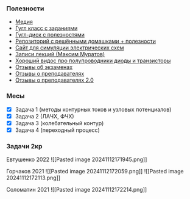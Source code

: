
### Полезности
- [Медия](https://www.nsumedia.ru/main_potok/third_course/fifth_semester/electrical_engineering)
- [Гугл класс с заданиями](https://classroom.google.com/c/Mzg3ODU3MjEyMjEz)
- [Гугл-диск с полезностями](https://drive.google.com/drive/folders/1cGcKjsOFbgnGdZr6tIqXYUpMHE5IpIlv?usp=drive_link)
- [Репозиторий с решёнными домашками + полезности](https://github.com/dariakhaetskaya/NSU-CS-Helper/blob/main/Electronics/Readme.md)
- [Сайт для симуляции электрических схем](https://www.falstad.com/circuit/)
- [Записи лекций (Максим Муратов)](https://www.youtube.com/playlist?list=PLHAiwjMOQSmxKdIoPWQag5EWEr5OLq30X)
- [Хороший видос про полупроводники диоды и транзисторы](https://rutube.ru/video/19a0dea08486ab54e0d8de458bc4e6e9/?t=434&r=plemwd)
- [Отзывы об экзаменах](https://docs.google.com/spreadsheets/d/1f7Ul7q0BK61sFfOVHNRiad904Ts8MQDXsimatGEt5S4/edit?gid=2010672661#gid=2010672661)
- [Отзывы о преподавателях](https://docs.google.com/document/d/16hbDYg7dMCo3DLn8NgGGI-eOoDxosUn0yKN1fwrPcsA/edit#heading=h.jcnhp9p1wgko)
- [Отзывы о преподавателях 2.0](https://docs.google.com/document/d/11VQiY0Cr86lxh0qlV4kj7X857_xOVnfCdQMilYKfob0/edit#heading=h.z9gt69h3lhwi)

### Месы
- [x] Задача 1 (методы контурных токов и узловых потенциалов)
- [x] Задача 2 (ЛАЧХ, ФЧХ)
- [x] Задача 3 (колебательный контур)
- [x] Задача 4 (переходный процесс)

### Задачи 2кр

Евтушенко 2022
![[Pasted image 20241112171945.png]]

Горчаков 2021
![[Pasted image 20241112172059.png]]
![[Pasted image 20241112172113.png]]

Соломатин 2021
![[Pasted image 20241112172214.png]]

